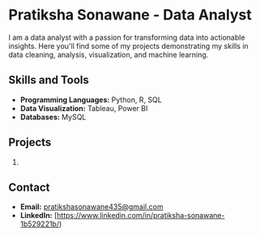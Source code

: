 # Pratiksha Sonawane - Data Analyst

 I am a data analyst with a passion for transforming data into actionable insights. Here you'll find some of my projects demonstrating my skills in data cleaning, analysis, visualization, and machine learning.

## Skills and Tools
- **Programming Languages:** Python, R, SQL
- **Data Visualization:** Tableau, Power BI
- **Databases:** MySQL

## Projects
1. 

## Contact
- **Email:** pratikshasonawane435@gmail.com
- **LinkedIn:** [https://www.linkedin.com/in/pratiksha-sonawane-1b529221b/)
